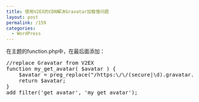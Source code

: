 ```yaml
---
title: 使用V2EX的CDN解决Gravatar加载慢问题
layout: post
permalink: /159
categories:
  - WordPress
---
```

在主题的function.php中，在最后面添加：

<pre class="brush: php; title: ; notranslate" title="">//replace Gravatar from V2EX
function my_get_avatar( $avatar ) {
    $avatar = preg_replace("/https:\/\/(secure|\d).gravatar.com\/avatar\//","https://cdn.v2ex.com/gravatar/",$avatar);
    return $avatar;
}
add_filter('get_avatar', 'my_get_avatar');
</pre>